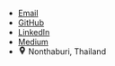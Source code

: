 - [Email](me@bboykelvin.dev)
- [GitHub](https://github.com/winlost)
- [LinkedIn](http://linkedin.com/in/kelvin-nomsawadi)
- [Medium](https://medium.com/@winlost)
- <img style='width: 1em;' src="data:image/svg+xml,%0A%3Csvg xmlns='http://www.w3.org/2000/svg' xmlns:xlink='http://www.w3.org/1999/xlink' version='1.1' width='350' height='350' viewBox='0 -2 350 350' xml:space='preserve'%3E%3Cdesc%3ECreated with Fabric.js 1.7.22%3C/desc%3E%3Cdefs%3E%3C/defs%3E%3Cg id='icon' style='stroke: none; stroke-width: 1; stroke-dasharray: none; stroke-linecap: butt; stroke-linejoin: miter; stroke-miterlimit: 10; fill: none; fill-rule: nonzero; opacity: 1;' transform='translate(-1.9444444444444287 -1.9444444444444287) scale(3.89 3.89)' %3E%3Cpath d='M 45 0 C 27.677 0 13.584 14.093 13.584 31.416 c 0 4.818 1.063 9.442 3.175 13.773 c 2.905 5.831 11.409 20.208 20.412 35.428 l 4.385 7.417 C 42.275 89.252 43.585 90 45 90 s 2.725 -0.748 3.444 -1.966 l 4.382 -7.413 c 8.942 -15.116 17.392 -29.4 20.353 -35.309 c 0.027 -0.051 0.055 -0.103 0.08 -0.155 c 2.095 -4.303 3.157 -8.926 3.157 -13.741 C 76.416 14.093 62.323 0 45 0 z M 45 42.81 c -6.892 0 -12.5 -5.607 -12.5 -12.5 c 0 -6.893 5.608 -12.5 12.5 -12.5 c 6.892 0 12.5 5.608 12.5 12.5 C 57.5 37.202 51.892 42.81 45 42.81 z' style='stroke: none; stroke-width: 1; stroke-dasharray: none; stroke-linecap: butt; stroke-linejoin: miter; stroke-miterlimit: 10; fill: %23333; fill-rule: nonzero; opacity: 1;' transform=' matrix(1 0 0 1 0 0) ' stroke-linecap='round' /%3E%3C/g%3E%3C/svg%3E"/> Nonthaburi, Thailand